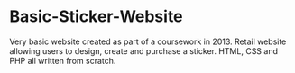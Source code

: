 # Basic-Sticker-Website
Very basic website created as part of a coursework in 2013. Retail website allowing users to design, create and purchase a sticker. HTML, CSS and PHP all written from scratch.
